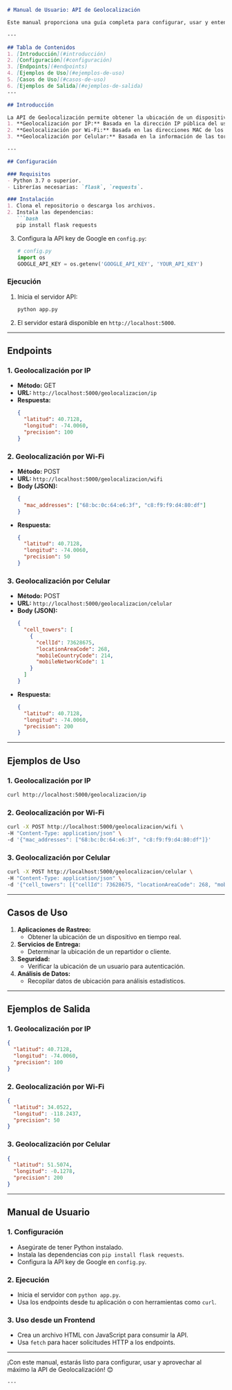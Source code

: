 ```markdown
# Manual de Usuario: API de Geolocalización

Este manual proporciona una guía completa para configurar, usar y entender la API de Geolocalización, que permite obtener la ubicación basada en IP, Wi-Fi y torres de celular.

---

## Tabla de Contenidos
1. [Introducción](#introducción)
2. [Configuración](#configuración)
3. [Endpoints](#endpoints)
4. [Ejemplos de Uso](#ejemplos-de-uso)
5. [Casos de Uso](#casos-de-uso)
6. [Ejemplos de Salida](#ejemplos-de-salida)
---

## Introducción

La API de Geolocalización permite obtener la ubicación de un dispositivo utilizando tres métodos:
1. **Geolocalización por IP:** Basada en la dirección IP pública del usuario.
2. **Geolocalización por Wi-Fi:** Basada en las direcciones MAC de los puntos de acceso Wi-Fi cercanos.
3. **Geolocalización por Celular:** Basada en la información de las torres de celular cercanas.

---

## Configuración

### Requisitos
- Python 3.7 o superior.
- Librerías necesarias: `flask`, `requests`.

### Instalación
1. Clona el repositorio o descarga los archivos.
2. Instala las dependencias:
   ```bash
   pip install flask requests
   ```
3. Configura la API key de Google en `config.py`:
   ```python
   # config.py
   import os
   GOOGLE_API_KEY = os.getenv('GOOGLE_API_KEY', 'YOUR_API_KEY')
   ```

### Ejecución
1. Inicia el servidor API:
   ```bash
   python app.py
   ```
2. El servidor estará disponible en `http://localhost:5000`.

---

## Endpoints

### 1. Geolocalización por IP
- **Método:** GET
- **URL:** `http://localhost:5000/geolocalizacion/ip`
- **Respuesta:**
  ```json
  {
    "latitud": 40.7128,
    "longitud": -74.0060,
    "precision": 100
  }
  ```

### 2. Geolocalización por Wi-Fi
- **Método:** POST
- **URL:** `http://localhost:5000/geolocalizacion/wifi`
- **Body (JSON):**
  ```json
  {
    "mac_addresses": ["68:bc:0c:64:e6:3f", "c8:f9:f9:d4:80:df"]
  }
  ```
- **Respuesta:**
  ```json
  {
    "latitud": 40.7128,
    "longitud": -74.0060,
    "precision": 50
  }
  ```

### 3. Geolocalización por Celular
- **Método:** POST
- **URL:** `http://localhost:5000/geolocalizacion/celular`
- **Body (JSON):**
  ```json
  {
    "cell_towers": [
      {
        "cellId": 73628675,
        "locationAreaCode": 268,
        "mobileCountryCode": 214,
        "mobileNetworkCode": 1
      }
    ]
  }
  ```
- **Respuesta:**
  ```json
  {
    "latitud": 40.7128,
    "longitud": -74.0060,
    "precision": 200
  }
  ```

---

## Ejemplos de Uso

### 1. Geolocalización por IP
```bash
curl http://localhost:5000/geolocalizacion/ip
```

### 2. Geolocalización por Wi-Fi
```bash
curl -X POST http://localhost:5000/geolocalizacion/wifi \
-H "Content-Type: application/json" \
-d '{"mac_addresses": ["68:bc:0c:64:e6:3f", "c8:f9:f9:d4:80:df"]}'
```

### 3. Geolocalización por Celular
```bash
curl -X POST http://localhost:5000/geolocalizacion/celular \
-H "Content-Type: application/json" \
-d '{"cell_towers": [{"cellId": 73628675, "locationAreaCode": 268, "mobileCountryCode": 214, "mobileNetworkCode": 1}]}'
```

---

## Casos de Uso

1. **Aplicaciones de Rastreo:**
   - Obtener la ubicación de un dispositivo en tiempo real.
2. **Servicios de Entrega:**
   - Determinar la ubicación de un repartidor o cliente.
3. **Seguridad:**
   - Verificar la ubicación de un usuario para autenticación.
4. **Análisis de Datos:**
   - Recopilar datos de ubicación para análisis estadísticos.

---

## Ejemplos de Salida

### 1. Geolocalización por IP
```json
{
  "latitud": 40.7128,
  "longitud": -74.0060,
  "precision": 100
}
```

### 2. Geolocalización por Wi-Fi
```json
{
  "latitud": 34.0522,
  "longitud": -118.2437,
  "precision": 50
}
```

### 3. Geolocalización por Celular
```json
{
  "latitud": 51.5074,
  "longitud": -0.1278,
  "precision": 200
}
```

---

## Manual de Usuario

### 1. Configuración
- Asegúrate de tener Python instalado.
- Instala las dependencias con `pip install flask requests`.
- Configura la API key de Google en `config.py`.

### 2. Ejecución
- Inicia el servidor con `python app.py`.
- Usa los endpoints desde tu aplicación o con herramientas como `curl`.

### 3. Uso desde un Frontend
- Crea un archivo HTML con JavaScript para consumir la API.
- Usa `fetch` para hacer solicitudes HTTP a los endpoints.

---

¡Con este manual, estarás listo para configurar, usar y aprovechar al máximo la API de Geolocalización! 😊
```
---
